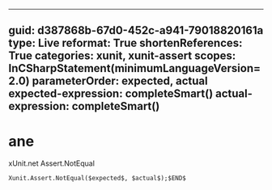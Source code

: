 ----
guid: d387868b-67d0-452c-a941-79018820161a
type: Live
reformat: True
shortenReferences: True
categories: xunit, xunit-assert
scopes: InCSharpStatement(minimumLanguageVersion=2.0)
parameterOrder: expected, actual
expected-expression: completeSmart()
actual-expression: completeSmart()
----

# ane

xUnit.net Assert.NotEqual

```
Xunit.Assert.NotEqual($expected$, $actual$);$END$
```
